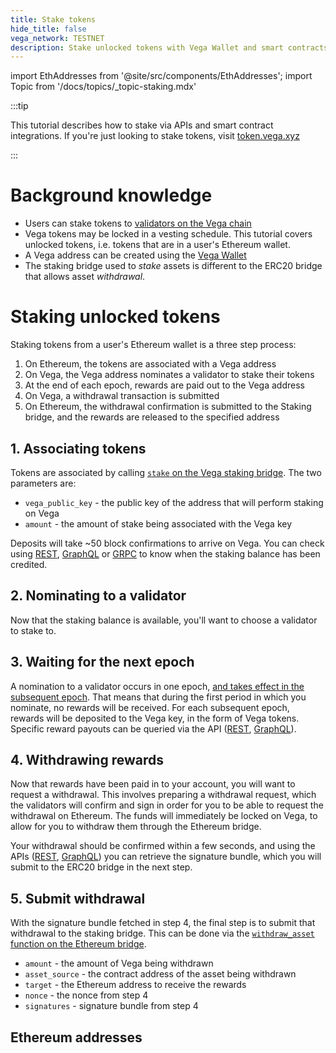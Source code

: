 ```yaml
---
title: Stake tokens
hide_title: false
vega_network: TESTNET
description: Stake unlocked tokens with Vega Wallet and smart contracts
---
```

import EthAddresses from '@site/src/components/EthAddresses';
import Topic from '/docs/topics/_topic-staking.mdx'

<Topic />

:::tip

This tutorial describes how to stake via APIs and smart contract integrations. If you're just looking to stake tokens, visit [token.vega.xyz](https://token.vega.xyz)

:::

# Background knowledge
* Users can stake tokens to [validators on the Vega chain](../concepts/vega-chain#delegated-proof-of-stake)
* Vega tokens may be locked in a vesting schedule. This tutorial covers unlocked tokens, i.e. tokens that are in a user's Ethereum wallet.
* A Vega address can be created using the [Vega Wallet](../tools/vega-wallet/)
* The staking bridge used to *stake* assets is different to the ERC20 bridge that allows asset *withdrawal*.

# Staking unlocked tokens
Staking tokens from a user's Ethereum wallet is a three step process:
1. On Ethereum, the tokens are associated with a Vega address
2. On Vega, the Vega address nominates a validator to stake their tokens
3. At the end of each epoch, rewards are paid out to the Vega address
4. On Vega, a withdrawal transaction is submitted
5. On Ethereum, the withdrawal confirmation is submitted to the Staking bridge, and the rewards are released to the specified address

## 1. Associating tokens
Tokens are associated by calling [`stake` on the Vega staking bridge](../api/bridge/contracts/Vega_Staking_Bridge#stake). The two parameters are:
* `vega_public_key` - the public key of the address that will perform staking on Vega
* `amount` - the amount of stake being associated with the Vega key

Deposits will take ~50 block confirmations to arrive on Vega. You can check using [REST](../api/rest/data-v2/trading-data-service-2-get-stake), [GraphQL](../api/graphql/objects/party#operation/TradingDataService1_ERC20WithdrawalApproval) or [GRPC](../api/grpc/vega/vega.proto#vegaproto) to know when the staking balance has been credited.

## 2. Nominating to a validator
Now that the staking balance is available, you'll want to choose a validator to stake to.

## 3. Waiting for the next epoch
A nomination to a validator occurs in one epoch, [and takes effect in the subsequent epoch](../concepts/vega-chain#operation/ERC20WithdrawalApproval). That means that during the first period in which you nominate, no rewards will be received. For each subsequent epoch, rewards will be deposited to the Vega key, in the form of Vega tokens. Specific reward payouts can be queried via the API ([REST](../api/rest/data-v2/trading-data-service-2-list-reward-summaries), [GraphQL](../api/graphql/objects/reward-summary-connection)).

## 4. Withdrawing rewards
Now that rewards have been paid in to your account, you will want to request a withdrawal. This involves preparing a withdrawal request, which the validators will confirm and sign in order for you to be able to request the withdrawal on Ethereum. The funds will immediately be locked on Vega, to allow for you to withdraw them through the Ethereum bridge.

Your withdrawal should be confirmed within a few seconds, and using the APIs ([REST](../api/rest/data-v2/trading-data-service-2-list-withdrawals),  [GraphQL](../api/graphql/objects/party#withdrawals-withdrawal)) you can retrieve the signature bundle, which you will submit to the ERC20 bridge in the next step.

## 5. Submit withdrawal
With the signature bundle fetched in step 4, the final step is to submit that withdrawal to the staking bridge. This can be done via the [`withdraw_asset` function on the Ethereum bridge](../api/bridge/interfaces/IERC20_Bridge_Logic#withdraw_asset).
* `amount` - the amount of Vega being withdrawn
* `asset_source` - the contract address of the asset being withdrawn
* `target` - the Ethereum address to receive the rewards
* `nonce` - the nonce from step 4
* `signatures` - signature bundle from step 4

## Ethereum addresses
<EthAddresses frontMatter={frontMatter} />



